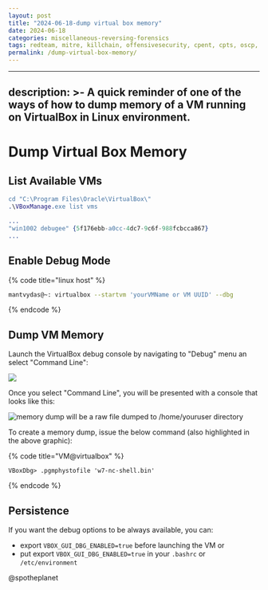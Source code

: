 ```yaml
---
layout: post
title: "2024-06-18-dump virtual box memory"
date: 2024-06-18
categories: miscellaneous-reversing-forensics
tags: redteam, mitre, killchain, offensivesecurity, cpent, cpts, oscp, exploit
permalink: /dump-virtual-box-memory/
---
```


---
description: >-
  A quick reminder of one of the ways of how to dump memory of a VM running on
  VirtualBox in Linux environment.
---

# Dump Virtual Box Memory

## List Available VMs

```erlang
cd "C:\Program Files\Oracle\VirtualBox\"
.\VBoxManage.exe list vms

...
"win1002 debugee" {5f176ebb-a0cc-4dc7-9c6f-988fcbcca867}
...
```

## Enable Debug Mode

{% code title="linux host" %}
```bash
mantvydas@~: virtualbox --startvm 'yourVMName or VM UUID' --dbg
```
{% endcode %}

## Dump VM Memory

Launch the VirtualBox debug console by navigating to "Debug" menu an select "Command Line":

![](../.gitbook/assets/vbox-menu.png)

Once you select "Command Line", you will be presented with a console that looks like this:

![memory dump will be a raw file dumped to /home/youruser directory](../.gitbook/assets/vbox-debug.png)

To create a memory dump, issue the below command \(also highlighted in the above graphic\):

{% code title="VM@virtualbox" %}
```text
VBoxDbg> .pgmphystofile 'w7-nc-shell.bin'
```
{% endcode %}

## Persistence

If you want the debug options to be always available, you can:

* export `VBOX_GUI_DBG_ENABLED=true` before launching the VM or
* put export `VBOX_GUI_DBG_ENABLED=true` in your `.bashrc` or `/etc/environment` 

@spotheplanet
